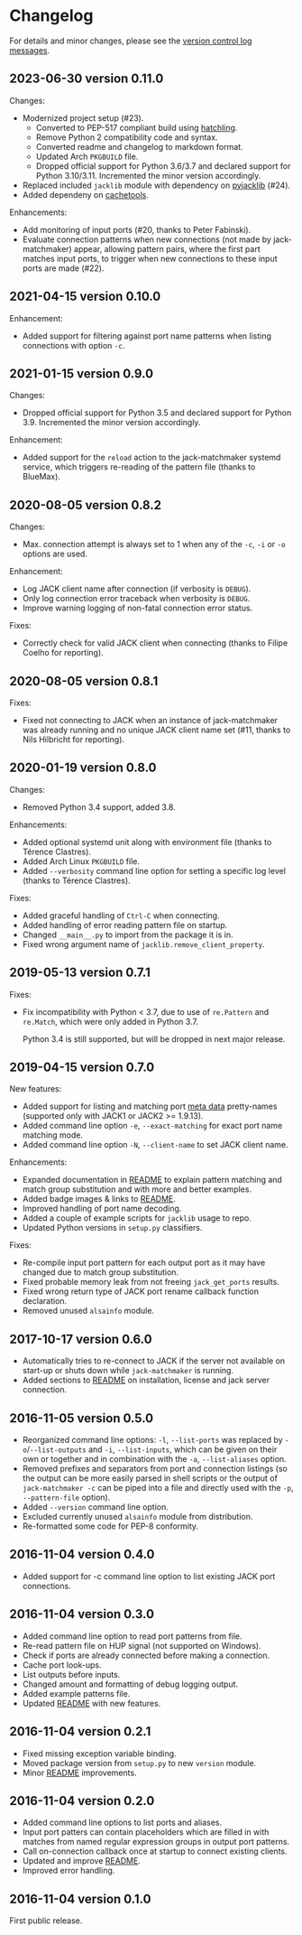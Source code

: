 # Changelog

For details and minor changes, please see the [version control log
messages](https://github.com/SpotlightKid/jack-matchmaker/commits/master).


## 2023-06-30 version 0.11.0

Changes:

- Modernized project setup (#23).
    - Converted to PEP-517 compliant build using [hatchling].
    - Remove Python 2 compatibility code and syntax.
    - Converted readme and changelog to markdown format.
    - Updated Arch `PKGBUILD` file.
    - Dropped official support for Python 3.6/3.7 and declared support for
      Python 3.10/3.11. Incremented the minor version accordingly.
- Replaced included `jacklib` module with dependency on [pyjacklib] (#24).
- Added dependeny on [cachetools].

Enhancements:

- Add monitoring of input ports (#20, thanks to Peter Fabinski).
- Evaluate connection patterns when new connections (not made by
  jack-matchmaker) appear, allowing pattern pairs, where the first part matches
  input ports, to trigger when new connections to these input ports are made
  (#22).

[cachetools]: https://github.com/tkem/cachetools/
[hatchling]: https://hatch.pypa.io/
[pyjacklib]: https://github.com/jackaudio/pyjacklib


## 2021-04-15 version 0.10.0

Enhancement:

- Added support for filtering against port name patterns when listing
  connections with option `-c`.


## 2021-01-15 version 0.9.0

Changes:

- Dropped official support for Python 3.5 and declared support for
  Python 3.9. Incremented the minor version accordingly.

Enhancement:

- Added support for the `reload` action to the jack-matchmaker systemd
  service, which triggers re-reading of the pattern file (thanks to
  BlueMax).


## 2020-08-05 version 0.8.2

Changes:

- Max. connection attempt is always set to 1 when any of the `-c`, `-i`
  or `-o` options are used.

Enhancement:

- Log JACK client name after connection (if verbosity is `DEBUG`).
- Only log connection error traceback when verbosity is `DEBUG`.
- Improve warning logging of non-fatal connection error status.

Fixes:

- Correctly check for valid JACK client when connecting (thanks to
  Filipe Coelho for reporting).


## 2020-08-05 version 0.8.1

Fixes:

- Fixed not connecting to JACK when an instance of jack-matchmaker was
  already running and no unique JACK client name set (#11, thanks to
  Nils Hilbricht for reporting).


## 2020-01-19 version 0.8.0

Changes:

- Removed Python 3.4 support, added 3.8.

Enhancements:

- Added optional systemd unit along with environment file (thanks to
  Térence Clastres).
- Added Arch Linux `PKGBUILD` file.
- Added `--verbosity` command line option for setting a specific log
  level (thanks to Térence Clastres).

Fixes:

- Added graceful handling of `Ctrl-C` when connecting.
- Added handling of error reading pattern file on startup.
- Changed `__main__.py` to import from the package it is in.
- Fixed wrong argument name of `jacklib.remove_client_property`.


## 2019-05-13 version 0.7.1

Fixes:

- Fix incompatibility with Python \< 3.7, due to use of `re.Pattern` and
  `re.Match`, which were only added in Python 3.7.

  Python 3.4 is still supported, but will be dropped in next major
  release.


## 2019-04-15 version 0.7.0

New features:

- Added support for listing and matching port [meta data] pretty-names
  (supported only with JACK1 or JACK2 >= 1.9.13).
- Added command line option `-e`, `--exact-matching` for exact port name
  matching mode.
- Added command line option `-N`, `--client-name` to set JACK client
  name.

Enhancements:

- Expanded documentation in [README] to explain pattern matching and match
  group substitution and with more and better examples.
- Added badge images & links to [README].
- Improved handling of port name decoding.
- Added a couple of example scripts for `jacklib` usage to repo.
- Updated Python versions in `setup.py` classifiers.

Fixes:

- Re-compile input port pattern for each output port as it may have
  changed due to match group substitution.
- Fixed probable memory leak from not freeing `jack_get_ports` results.
- Fixed wrong return type of JACK port rename callback function
  declaration.
- Removed unused `alsainfo` module.


[meta data]: https://github.com/jackaudio/jackaudio.github.com/wiki/JACK-Metadata-API

## 2017-10-17 version 0.6.0

- Automatically tries to re-connect to JACK if the server not available
  on start-up or shuts down while `jack-matchmaker` is running.
- Added sections to [README] on installation, license and jack server
  connection.


## 2016-11-05 version 0.5.0

- Reorganized command line options: `-l`, `--list-ports` was replaced by
  `-o`/`--list-outputs` and `-i`, `--list-inputs`, which can be given on
  their own or together and in combination with the `-a`,
  `--list-aliases` option.
- Removed prefixes and separators from port and connection listings (so
  the output can be more easily parsed in shell scripts or the output of
  `jack-matchmaker -c` can be piped into a file and directly used with
  the `-p`, `--pattern-file` option).
- Added `--version` command line option.
- Excluded currently unused `alsainfo` module from distribution.
- Re-formatted some code for PEP-8 conformity.


## 2016-11-04 version 0.4.0

- Added support for -c command line option to list existing JACK port
  connections.


## 2016-11-04 version 0.3.0

- Added command line option to read port patterns from file.
- Re-read pattern file on HUP signal (not supported on Windows).
- Check if ports are already connected before making a connection.
- Cache port look-ups.
- List outputs before inputs.
- Changed amount and formatting of debug logging output.
- Added example patterns file.
- Updated [README] with new features.


## 2016-11-04 version 0.2.1

- Fixed missing exception variable binding.
- Moved package version from `setup.py` to new `version` module.
- Minor [README] improvements.


## 2016-11-04 version 0.2.0

- Added command line options to list ports and aliases.
- Input port patters can contain placeholders which are filled in with
  matches from named regular expression groups in output port patterns.
- Call on-connection callback once at startup to connect existing
  clients.
- Updated and improve [README].
- Improved error handling.


## 2016-11-04 version 0.1.0

First public release.


[README]: ./README.md

